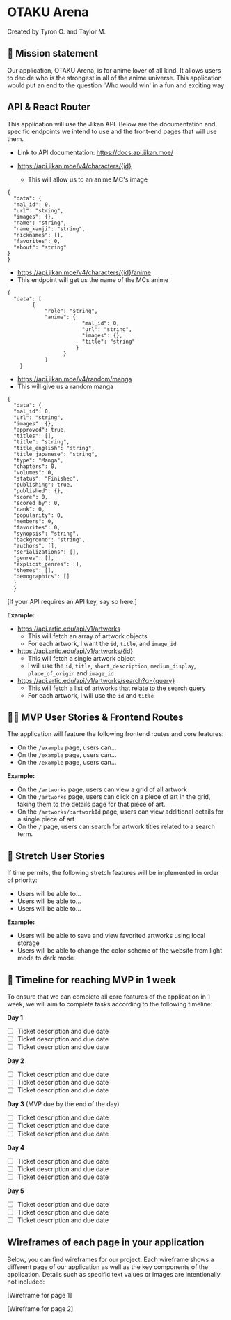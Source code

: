 # OTAKU Arena

Created by Tyron O. and Taylor M.

## 🚀 Mission statement

Our application, OTAKU Arena, is for anime lover of all kind. It allows users to decide who is the strongest in all of the anime universe. This application would put an end to the question 'Who would win' in a fun and exciting way

## API & React Router

This application will use the Jikan API. Below are the documentation and specific endpoints we intend to use and the front-end pages that will use them.

- Link to API documentation: https://docs.api.jikan.moe/

- https://api.jikan.moe/v4/characters/{id}
  - This will allow us to an anime MC's image

```
{
  "data": {
  "mal_id": 0,
  "url": "string",
  "images": {},
  "name": "string",
  "name_kanji": "string",
  "nicknames": [],
  "favorites": 0,
  "about": "string"
}
}
```

- https://api.jikan.moe/v4/characters/{id}/anime
- This endpoint will get us the name of the MCs anime

```
{
  "data": [
        {
            "role": "string",
            "anime": {
                        "mal_id": 0,
                        "url": "string",
                        "images": {},
                        "title": "string"
                      }
                  }
            ]
    }

```

- https://api.jikan.moe/v4/random/manga
- This will give us a random manga

```
{
  "data": {
  "mal_id": 0,
  "url": "string",
  "images": {},
  "approved": true,
  "titles": [],
  "title": "string",
  "title_english": "string",
  "title_japanese": "string",
  "type": "Manga",
  "chapters": 0,
  "volumes": 0,
  "status": "Finished",
  "publishing": true,
  "published": {},
  "score": 0,
  "scored_by": 0,
  "rank": 0,
  "popularity": 0,
  "members": 0,
  "favorites": 0,
  "synopsis": "string",
  "background": "string",
  "authors": [],
  "serializations": [],
  "genres": [],
  "explicit_genres": [],
  "themes": [],
  "demographics": []
  }
  }

```

[If your API requires an API key, say so here.]

**Example:**

- https://api.artic.edu/api/v1/artworks
  - This will fetch an array of artwork objects
  - For each artwork, I want the `id`, `title`, and `image_id`
- https://api.artic.edu/api/v1/artworks/{id}
  - This will fetch a single artwork object
  - I will use the `id`, `title`, `short_description`, `medium_display`, `place_of_origin` and `image_id`
- https://api.artic.edu/api/v1/artworks/search?q={query}
  - This will fetch a list of artworks that relate to the search query
  - For each artwork, I will use the `id` and `title`

## 👩‍💻 MVP User Stories & Frontend Routes

The application will feature the following frontend routes and core features:

- On the `/example` page, users can...
- On the `/example` page, users can...
- On the `/example` page, users can...

**Example:**

- On the `/artworks` page, users can view a grid of all artwork
- On the `/artworks` page, users can click on a piece of art in the grid, taking them to the details page for that piece of art.
- On the `/artworks/:artworkId` page, users can view additional details for a single piece of art
- On the `/` page, users can search for artwork titles related to a search term.

## 🤔 Stretch User Stories

If time permits, the following stretch features will be implemented in order of priority:

- Users will be able to...
- Users will be able to...
- Users will be able to...

**Example:**

- Users will be able to save and view favorited artworks using local storage
- Users will be able to change the color scheme of the website from light mode to dark mode

## 📆 Timeline for reaching MVP in 1 week

To ensure that we can complete all core features of the application in 1 week, we will aim to complete tasks according to the following timeline:

**Day 1**

- [ ] Ticket description and due date
- [ ] Ticket description and due date
- [ ] Ticket description and due date

**Day 2**

- [ ] Ticket description and due date
- [ ] Ticket description and due date
- [ ] Ticket description and due date

**Day 3** (MVP due by the end of the day)

- [ ] Ticket description and due date
- [ ] Ticket description and due date
- [ ] Ticket description and due date

**Day 4**

- [ ] Ticket description and due date
- [ ] Ticket description and due date
- [ ] Ticket description and due date

**Day 5**

- [ ] Ticket description and due date
- [ ] Ticket description and due date
- [ ] Ticket description and due date

## Wireframes of each page in your application

Below, you can find wireframes for our project. Each wireframe shows a different page of our application as well as the key components of the application. Details such as specific text values or images are intentionally not included:

[Wireframe for page 1]

[Wireframe for page 2]
